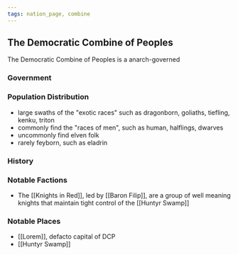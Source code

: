 ```yaml
---
tags: nation_page, combine
---
```

## The Democratic Combine of Peoples
The Democratic Combine of Peoples is a anarch-governed

### Government


### Population Distribution
- large swaths of the "exotic races" such as dragonborn, goliaths, tiefling, kenku, triton
- commonly find the "races of men", such as human, halflings, dwarves
- uncommonly find elven folk
- rarely feyborn, such as eladrin

### History

### Notable Factions
- The [[Knights in Red]], led by [[Baron Filip]], are a group of well meaning knights that maintain tight control of the [[Huntyr Swamp]]

### Notable Places
- [[Lorem]], defacto capital of DCP
- [[Huntyr Swamp]]